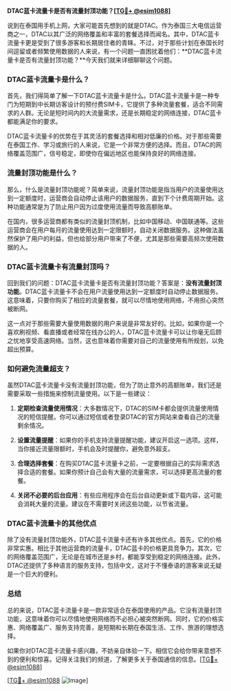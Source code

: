 **DTAC蓝卡流量卡是否有流量封顶功能？[[TG💪+ @esim1088](https://t.me/s/esim1088)]**

说到在泰国用手机上网，大家可能首先想到的就是DTAC。作为泰国三大电信运营商之一，DTAC以其广泛的网络覆盖和丰富的套餐选择而闻名。其中，DTAC蓝卡流量卡更是受到了很多游客和长期居住者的青睐。不过，对于那些计划在泰国长时间逗留或者频繁使用数据的人来说，有一个问题一直困扰着他们：**DTAC蓝卡流量卡是否有流量封顶功能？**今天我们就来详细聊聊这个问题。

### DTAC蓝卡流量卡是什么？

首先，我们得简单了解一下DTAC蓝卡流量卡是什么。DTAC蓝卡流量卡是一种专门为短期到中长期访客设计的预付费SIM卡，它提供了多种流量套餐，适合不同需求的人群。无论是短时间内的大流量需求，还是长期稳定的网络连接，DTAC蓝卡都能满足你的要求。

DTAC蓝卡流量卡的优势在于其灵活的套餐选择和相对低廉的价格。对于那些需要在泰国工作、学习或旅行的人来说，它是一个非常方便的选择。而且，DTAC的网络覆盖范围广，信号稳定，即使你在偏远地区也能保持良好的网络连接。

### 流量封顶功能是什么？

那么，什么是流量封顶功能呢？简单来说，流量封顶功能是指当用户的流量使用达到一定额度时，运营商会自动停止该用户的数据服务，直到下个计费周期开始。这种功能通常是为了防止用户因为过度使用流量而导致高额账单。

在国内，很多运营商都有类似的流量封顶机制，比如中国移动、中国联通等。这些运营商会在用户每月的流量使用达到一定限额时，自动关闭数据服务。这种做法虽然保护了用户的利益，但也给部分用户带来了不便，尤其是那些需要高频次使用数据的人。

### DTAC蓝卡流量卡有流量封顶吗？

回到我们的问题：DTAC蓝卡流量卡是否有流量封顶功能？答案是：**没有流量封顶功能**。DTAC蓝卡流量卡不会在用户流量使用达到一定额度时自动停止数据服务。这意味着，只要你购买了相应的流量套餐，就可以尽情地使用网络，不用担心突然被断网。

这一点对于那些需要大量使用数据的用户来说是非常友好的。比如，如果你是一个喜欢刷视频、看直播或者经常在线办公的人，DTAC蓝卡流量卡可以让你毫无后顾之忧地享受高速网络。当然，这也意味着你需要对自己的流量使用有所规划，以免超出预算。

### 如何避免流量超支？

虽然DTAC蓝卡流量卡没有流量封顶功能，但为了防止意外的高额账单，我们还是需要采取一些措施来控制流量使用。以下是一些建议：

1. **定期检查流量使用情况**：大多数情况下，DTAC的SIM卡都会提供流量使用情况的短信提醒。你可以通过短信或者登录DTAC的官方网站来查看自己的流量剩余情况。

2. **设置流量提醒**：如果你的手机支持流量提醒功能，建议开启这一选项。这样，当你接近流量限额时，手机会及时提醒你，避免意外超支。

3. **合理选择套餐**：在购买DTAC蓝卡流量卡之前，一定要根据自己的实际需求选择合适的套餐。如果你预计自己会有大量的流量需求，可以选择更高流量的套餐。

4. **关闭不必要的后台应用**：有些应用程序会在后台自动更新或下载内容，这可能会消耗大量的流量。建议在不需要时关闭这些功能，以节省流量。

### DTAC蓝卡流量卡的其他优点

除了没有流量封顶功能外，DTAC蓝卡流量卡还有许多其他优点。首先，它的价格非常实惠。相比于其他运营商的流量卡，DTAC蓝卡的价格更具竞争力。其次，它的网络覆盖范围广，无论是在城市还是乡村，都能享受到稳定的网络连接。此外，DTAC还提供了多种语言的服务支持，包括中文，这对于不懂泰语的游客来说无疑是一个巨大的便利。

### 总结

总的来说，DTAC蓝卡流量卡是一款非常适合在泰国使用的产品。它没有流量封顶功能，这意味着你可以尽情地使用网络而不必担心被突然断网。同时，它的价格实惠、网络覆盖广、服务支持完善，是短期和长期在泰国生活、工作、旅游的理想选择。

如果你对DTAC蓝卡流量卡感兴趣，不妨亲自体验一下。相信它会给你带来意想不到的便利和惊喜。记得关注我们的频道，了解更多关于泰国通信的信息。[[TG💪+ @esim1088](https://t.me/s/esim1088)]

[[TG💪+ @esim1088](https://t.me/s/esim1088) ![Image](https://i.postimg.cc/4NQfJmqS/Snipaste-2025-05-13-00-14-12.png)]